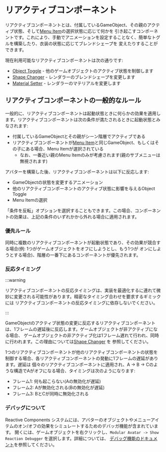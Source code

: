 ﻿---
sidebar_position: 1
---

# リアクティブコンポーネント

リアクティブコンポーネントとは、付属しているGameObject、その親のアクティブ状態、そして[Menu Item](../menu-item.md)の選択状態に応じて何かを
引き起こすコンポーネントです。これにより、手動でアニメーションを設定することなく、簡単なトグルを構築したり、衣装の状態に応じてブレンドシェープを
変えたりすることができます。

現在利用可能なリアクティブコンポーネントは次の通りです:

- [Object Toggle](./object-toggle.md) - 他のゲームオブジェクトのアクティブ状態を制御します
- [Shape Changer](./shape-changer.md) - レンダラーのブレンドシェープを変更します
- [Material Setter](./material-setter.md) - レンダラーのマテリアルを変更します

## リアクティブコンポーネントの一般的なルール

一般的に、リアクティブコンポーネントは起動状態ときに何らかの効果を適用します。リアクティブコンポーネントは次の条件が満たされるときに起動状態とみなされます:

- 付属しているGameObjectとその親がシーン階層でアクティブである
- リアクティブコンポーネントが[Menu Item](../menu-item.md)と同じGameObject、もしくはその子にある場合、Menu Itemが選択されている
  - なお、一番近い親のMenu Itemのみが考慮されます(親のサブメニューは無視されます)

アバターを構築した後、リアクティブコンポーネントは以下に反応します:

- GameObjectの状態を変更するアニメーション
- 他のリアクティブコンポーネントのアクティブ状態に影響を与えるObject Toggle
- Menu Itemの選択

「条件を反転」オプションを選択することもできます。この場合、コンポーネントの効果は、上記の条件のいずれかから外れる場合に適用されます。

### 優先ルール

同時に複数のリアクティブコンポーネントが起動状態であり、その効果が競合する場合(例: 1つがゲームオブジェクトをオフにしようとし、もう1つが
オンにしようとする場合)、階層の一番下にあるコンポーネントが優先されます。

### 反応タイミング

:::warning

リアクティブコンポーネントの反応タイミングは、実装を最適化するに連れて微妙に変更される可能性があります。精密なタイミング合わせを要求するギミックには
リアクティブコンポーネントの反応タイミングに依存しないでください。

:::

GameObjectのアクティブ状態の変更に反応するリアクティブコンポーネントは、1フレームの遅延後に反応します。ゲームオブジェクトが非アクティブになる場合、
ゲームオブジェクトの非アクティブ化は1フレーム遅れて行われ、同時に行われます。この理由については[Shape Changer](./shape-changer.md)
を
参照してください。

1つのリアクティブコンポーネントが他のリアクティブコンポーネントの状態を制御する場合、各リアクティブコンポーネントの発動に1フレームの遅延があります。遅延は
個々のリアクティブコンポーネントに適用され、A -> B -> Cのような構造でAがオフになる場合、タイミングは次のようになります:

- フレーム1: 何も起こらない(Aの無効化が遅延)
- フレーム2: Aが無効化される(Bの無効化が遅延)
- フレーム3: BとCが同時に無効化される

### デバッグについて

Reactive Components システムには、アバターのオブジェクトやメニューアイテムのオン/オフの効果をシミュレートするためのデバッガ機能が含まれています。
開くには、ゲームオブジェクトを右クリックし、`Modular Avatar -> Show Reaction Debugger` を選択します。詳細については、
[デバッグ機能のドキュメント](./debugger/index.md)を参照してください。